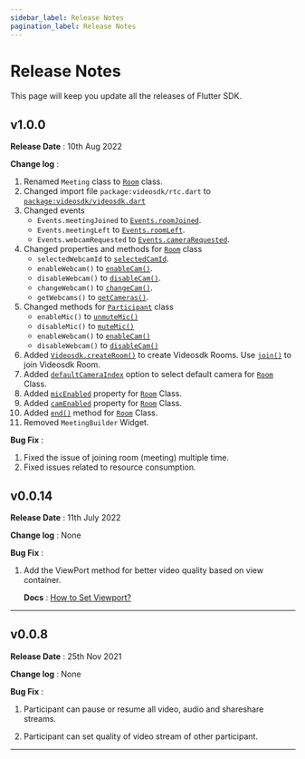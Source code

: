 ```yaml
---
sidebar_label: Release Notes
pagination_label: Release Notes
---
```


# Release Notes

This page will keep you update all the releases of Flutter SDK.

## v1.0.0

**Release Date** : 10th Aug 2022

**Change log** :

1. Renamed `Meeting` class to [`Room`](../../api/sdk-reference/room-class/introduction) class.
2. Changed import file `package:videosdk/rtc.dart` to [`package:videosdk/videosdk.dart`](../../api/sdk-reference/videosdk-class/introduction)
3. Changed events
   - `Events.meetingJoined` to [`Events.roomJoined`](../../api/sdk-reference/room-class/events#roomjoined).
   - `Events.meetingLeft` to [`Events.roomLeft`](../../api/sdk-reference/room-class/events#roomleft).
   - `Events.webcamRequested` to [`Events.cameraRequested`](../../api/sdk-reference/room-class/events#camerarequested).
4. Changed properties and methods for [`Room`](../../api/sdk-reference/room-class/introduction) class
   - `selectedWebcamId` to [`selectedCamId`](../../api/sdk-reference/room-class/properties#selectedcamid).
   - `enableWebcam()` to [`enableCam()`](../../api/sdk-reference/room-class/methods#enablecam).
   - `disableWebcam()` to [`disableCam()`](../../api/sdk-reference/room-class/methods#disablecam).
   - `changeWebcam()` to [`changeCam()`](../../api/sdk-reference/room-class/methods#changecam).
   - `getWebcams()` to [`getCameras()`](../../api/sdk-reference/room-class/methods#getcameras).
5. Changed methods for [`Participant`](../../api/sdk-reference/participant-class/introduction) class
   - `enableMic()` to [`unmuteMic()`](../../api/sdk-reference/participant-class/methods#unmutemic)
   - `disableMic()` to [`muteMic()`](../../api/sdk-reference/participant-class/methods#mutemic)
   - `enableWebcam()` to [`enableCam()`](../../api/sdk-reference/participant-class/methods#enablecam)
   - `disableWebcam()` to [`disableCam()`](../../api/sdk-reference/participant-class/methods#disablecam)
6. Added [`Videosdk.createRoom()`](../../api/sdk-reference/videosdk-class/methods#createroom) to create Videosdk Rooms. Use [`join()`](../../api/sdk-reference/room-class/methods#join) to join Videosdk Room.
7. Added [`defaultCameraIndex`](../../api/sdk-reference/videosdk-class/methods#createroom) option to select default camera for [`Room`](../../api/sdk-reference/room-class/introduction) Class.
8. Added [`micEnabled`](../../api/sdk-reference/room-class/properties#micenabled) property for [`Room`](../../api/sdk-reference/room-class/introduction) Class.
9. Added [`camEnabled`](../../api/sdk-reference/room-class/properties#camenabled) property for [`Room`](../../api/sdk-reference/room-class/introduction) Class.
10. Added [`end()`](../../api/sdk-reference/room-class/methods#end) method for [`Room`](../../api/sdk-reference/room-class/introduction) Class.
11. Removed `MeetingBuilder` Widget.

**Bug Fix** :

1. Fixed the issue of joining room (meeting) multiple time.
2. Fixed issues related to resource consumption.

## v0.0.14

**Release Date** : 11th July 2022

**Change log** : None

**Bug Fix** :

1. Add the ViewPort method for better video quality based on view container.

   **Docs** : [How to Set Viewport?](https://docs.videosdk.live/flutter/guide/video-and-audio-calling-api-sdk/features/set-viewport)

---

## v0.0.8

**Release Date** : 25th Nov 2021

**Change log** : None

**Bug Fix** :

1. Participant can pause or resume all video, audio and shareshare streams.

2. Participant can set quality of video stream of other participant.

---

